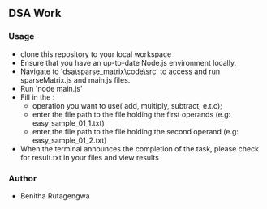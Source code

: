 ## DSA Work

### Usage

- clone this repository to your local workspace
- Ensure that you have an up-to-date Node.js environment locally.
- Navigate to 'dsa\sparse_matrix\code\src' to access and run sparseMatrix.js and main.js files.
- Run 'node main.js' 
- Fill in the : 
     - operation you want to use( add, multiply, subtract, e.t.c);
     - enter the file path to the file holding the first operands (e.g: easy_sample_01_1.txt)
     - enter the file path to the file holding the second operand  (e.g: easy_sample_01_2.txt)
- When the terminal announces the completion of the task, please check for result.txt in your files and view results

### Author

- Benitha Rutagengwa